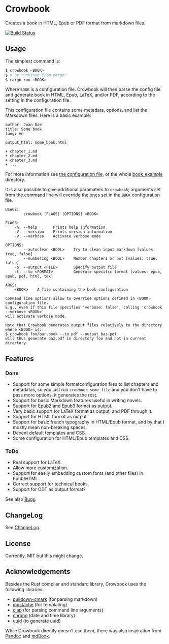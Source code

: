 Crowbook
========

Creates a book in HTML, Epub or PDF format from markdown files.

[![Build Status](https://travis-ci.org/lise-henry/crowbook.svg?branch=master)](https://travis-ci.org/lise-henry/crowbook)

Usage
-----

The simplest command is:

```bash
$ crowbook <BOOK>
$ # or runninng from cargo:
$ cargo run <BOOK>
```

Where `BOOK` is a configuration file. Crowbook will then parse the
config file and generate book in HTML, Epub, LaTeX, and/or PDF,
according to the setting in the configuration file.

This configuration file contains some metadata, options, and list the
Markdown files. Here is a basic example:

```
author: Joan Doe
title: Some book
lang: en

output_html: some_book.html

+ chapter_1.md
+ chapter_2.md
+ chapter_3.md
+ ...
```

For more information see
[the configuration file](book_example/config.md), or the whole
[book_example](book_example) directory.

It is also possible to give additional paramaters to `crowbook`;
arguments set from the command line will override the ones set in the
`BOOK` configuration file.

```
USAGE:
        crowbook [FLAGS] [OPTIONS] <BOOK>

FLAGS:
    -h, --help       Prints help information
    -V, --version    Prints version information
    -v, --verbose    Activate verbose mode

OPTIONS:
        --autoclean <BOOL>    Try to clean input markdown [values: true, false]
        --numbering <BOOL>    Number chapters or not [values: true, false]
    -o, --output <FILE>       Specify output file
    -t, --to <FORMAT>         Generate specific format [values: epub, epub, pdf, html, tex]

ARGS:
    <BOOK>    A file containing the book configuration

Command line options allow to override options defined in <BOOK> configuration file. 
E.g., even if this file specifies 'verbose: false', calling 'crowbook --verbose <BOOK>' 
will activate verbose mode.

Note that Crowbook generates output files relatively to the directory where <BOOK> is:
$ crowbook foo/bar.book --to pdf --output baz.pdf
will thus generate baz.pdf in directory foo and not in current
directory.
```

Features
--------

### Done ###
* Support for some simple formatconfiguration files to
  list chapters and metadatas, so you just run `crowbook
  some_file` and you don't have to pass more options, it generates the
  rest.
* Support for basic Markdown features useful in writing novels.
* Support for Epub2 and Epub3 format as output.
* Very basic support for LaTeX format as output, and PDF through it.
* Support for HTML format as output.
* Support for basic french typography in HTML/Epub format, and by
that I mostly mean non-breaking spaces.
* Decent default templates and CSS.
* Some configuration for HTML/Epub templates and CSS.

### ToDo ###
* Real support for LaTeX.
* Allow more customization.
* Support for easily embedding custom fonts (and other files) in
Epub/HTML.
* Correct support for technical books.
* Support for ODT as output format?

See also [Bugs](Bugs.md).

ChangeLog
---------

See [ChangeLog](ChangeLog.md).

License 
-------

Currently, MIT but this might change.

Acknowledgements
----------------

Besides the Rust compiler and standard library, Crowbook uses the
following libraries:

* [pulldown-cmark](https://crates.io/crates/pulldown-cmark) (for
parsing markdown)
* [mustache](https://crates.io/crates/mustache) (for templating)
* [clap](https://github.com/kbknapp/clap-rs) (for parsing command line arguments)
* [chrono](https://crates.io/crates/chrono) (date and time library)
* [uuid](https://crates.io/crates/uuid) (to generate uuid)

While Crowbook directly doesn't use them, there was also inspiration from [Pandoc](http://pandoc.org/) and [mdBook](https://github.com/azerupi/mdBook).


